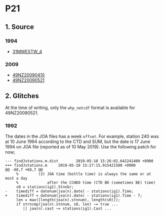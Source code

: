 # P21
## 1. Source

### 1994
+ [31MWESTW_4](https://cchdo.ucsd.edu/cruise/318MWESTW_4)

### 2009
+ [49NZ20090410](https://cchdo.ucsd.edu/cruise/49NZ20090410)
+ [49NZ20090521](https://cchdo.ucsd.edu/cruise/49NZ20090521)

## 2. Glitches

At the time of writing, only the `whp_netcdf` format is available
for 49NZ20090521.

### 1992

The dates in the JOA files has a week `offset`. For example, station 240
was at 10 June 1994 according to the CTD and SUM, but the date is 17 June 1994
on JOA file (reported as of 10 May 2019). Use the following patch for now;
```
--- findJstations.m.dist        2019-05-10 15:26:02.642241400 +0900
+++ findJstations.m     2019-05-10 15:27:15.915421500 +0900
@@ -68,7 +68,7 @@
     %         (3) JOA time (bottle time) is always the same or at most a day
     %             after the CCHDO time (CTD BO (sometimes BE) time)
     s0 = stations(ig1).Stnnbr;
-    timediff = datenum(joa(n).date) - stations(ig1).Time;
+    timediff = datenum(joa(n).date) - stations(ig1).Time - 7;
     len = max([length(joa(n).stnnum), length(s0)]);
     if strncmp(joa(n).stnnum, s0, len) ~= true ...
        || joa(n).cast ~= stations(ig1).Cast ...
```
